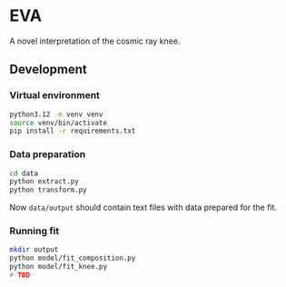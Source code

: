 # EVA

A novel interpretation of the cosmic ray knee.

## Development

### Virtual environment

```bash
python3.12 -m venv venv
source venv/bin/activate
pip install -r requirements.txt
```

### Data preparation

```bash
cd data
python extract.py
python transform.py
```

Now `data/output` should contain text files with data prepared for the fit.

### Running fit

```bash
mkdir output
python model/fit_composition.py
python model/fit_knee.py
# TBD
```
